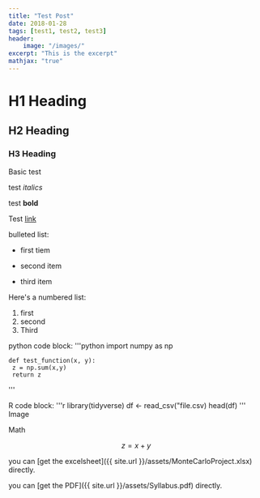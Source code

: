 ```yaml
---
title: "Test Post"
date: 2018-01-28
tags: [test1, test2, test3]
header:
    image: "/images/"
excerpt: "This is the excerpt"
mathjax: "true"
---
```


# H1 Heading

## H2 Heading

### H3 Heading

Basic test

test *italics*

test **bold**

Test [link](www.google.com)

bulleted list:
* first tiem
+ second item
- third item

Here's a numbered list:
1. first
2. second
3. Third

python code block:
'''python
    import numpy as np

    def test_function(x, y):
     z = np.sum(x,y)
     return z
'''

R code block:
'''r
library(tidyverse)
df <- read_csv("file.csv)
head(df)
'''
Image

Math

$$z=x+y$$

you can [get the excelsheet]({{ site.url }}/assets/MonteCarloProject.xlsx) directly.

you can [get the PDF]({{ site.url }}/assets/Syllabus.pdf) directly.
